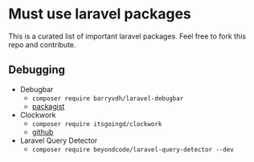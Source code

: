 # Must use laravel packages

This is a curated list of important laravel packages.  Feel free to fork this repo and contribute.

## Debugging
- Debugbar
  - `composer require barryvdh/laravel-debugbar`
  - [packagist](https://packagist.org/packages/barryvdh/laravel-debugbar)
- Clockwork
  - `composer require itsgoingd/clockwork`
  - [github](https://github.com/itsgoingd/clockwork)
- Laravel Query Detector
  - `composer require beyondcode/laravel-query-detector --dev`
